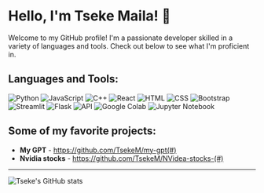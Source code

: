 # Hello, I'm Tseke Maila! 👋
Welcome to my GitHub profile! I'm a passionate developer skilled in a variety of languages and tools. Check out below to see what I'm proficient in.

## Languages and Tools:

![Python](https://img.shields.io/badge/-Python-black?style=flat-square&logo=python)
![JavaScript](https://img.shields.io/badge/-JavaScript-black?style=flat-square&logo=javascript)
![C++](https://img.shields.io/badge/-C++-00599C?style=flat-square&logo=c)
![React](https://img.shields.io/badge/-React-black?style=flat-square&logo=react)
![HTML](https://img.shields.io/badge/-HTML5-E34F26?style=flat-square&logo=html5&logoColor=white)
![CSS](https://img.shields.io/badge/-CSS3-1572B6?style=flat-square&logo=css3)
![Bootstrap](https://img.shields.io/badge/-Bootstrap-563D7C?style=flat-square&logo=bootstrap)
![Streamlit](https://img.shields.io/badge/-Streamlit-FF4B4B?style=flat-square&logo=streamlit&logoColor=white)
![Flask](https://img.shields.io/badge/-Flask-000000?style=flat-square&logo=flask)
![API](https://img.shields.io/badge/-API-0298C3?style=flat-square)
![Google Colab](https://img.shields.io/badge/-Google%20Colab-EE6363?style=flat-square&logo=google-colab)
![Jupyter Notebook](https://img.shields.io/badge/-Jupyter%20Notebook-orange?style=flat-square&logo=jupyter)

## Some of my favorite projects:

- **My GPT** - https://github.com/TsekeM/my-gpt(#)
- **Nvidia stocks** - https://github.com/TsekeM/NVidea-stocks-(#)

---

![Tseke's GitHub stats](https://github-readme-stats.vercel.app/api?username=username&show_icons=true&theme=radical)


